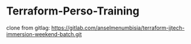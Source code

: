 # Terraform-Perso-Training
clone from gitlag: https://gitlab.com/anselmenumbisia/terraform-jjtech-immersion-weekend-batch.git
